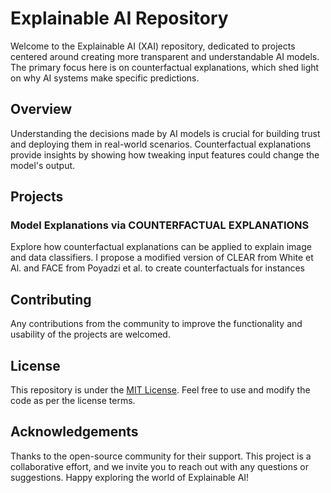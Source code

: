 # Explainable AI Repository

Welcome to the Explainable AI (XAI) repository, dedicated to projects centered around creating more transparent and understandable AI models. The primary focus here is on counterfactual explanations, which shed light on why AI systems make specific predictions.

## Overview

Understanding the decisions made by AI models is crucial for building trust and deploying them in real-world scenarios. Counterfactual explanations provide insights by showing how tweaking input features could change the model's output.

## Projects

### Model Explanations via COUNTERFACTUAL EXPLANATIONS

Explore how counterfactual explanations can be applied to explain image and data classifiers. I propose a modified version of CLEAR from White et Al. and FACE from Poyadzi et al. to create counterfactuals for instances






## Contributing

Any contributions from the community to improve the functionality and usability of the projects are welcomed. 

## License

This repository is under the [MIT License](LICENSE.md). Feel free to use and modify the code as per the license terms.

## Acknowledgements

Thanks to the open-source community for their support. This project is a collaborative effort, and we invite you to reach out with any questions or suggestions. Happy exploring the world of Explainable AI!
